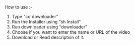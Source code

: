 How to use :-

1. Type "cd downloader"
2. Run the Installer using "sh Install"
3. Run downloader using "downloader"
4. Choose if you want to enter the name or URL of the video
5. Download or Read description of it.

